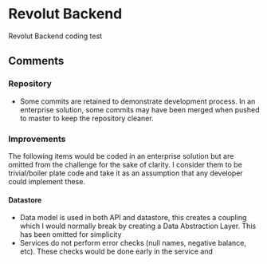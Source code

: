 # Revolut Backend
Revolut Backend coding test

## Comments
### Repository
- Some commits are retained to demonstrate development process.  In an enterprise solution, some commits may have been merged when pushed to master to keep the repository cleaner.
### Improvements
The following items would be coded in an enterprise solution but are omitted from the challenge for the sake of clarity.  I consider them to be trivial/boiler plate code and take it as an assumption that any developer could implement these.
#### Datastore
- Data model is used in both API and datastore, this creates  a coupling which I would normally break by creating a Data Abstraction Layer.  This has been omitted for simplicity
- Services do not perform error checks (null names, negative balance, etc).  These checks would be done early in the service and 
